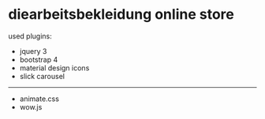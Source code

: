 # diearbeitsbekleidung online store

used plugins:
* jquery 3
* bootstrap 4
* material design icons
* slick carousel
---
* animate.css
* wow.js